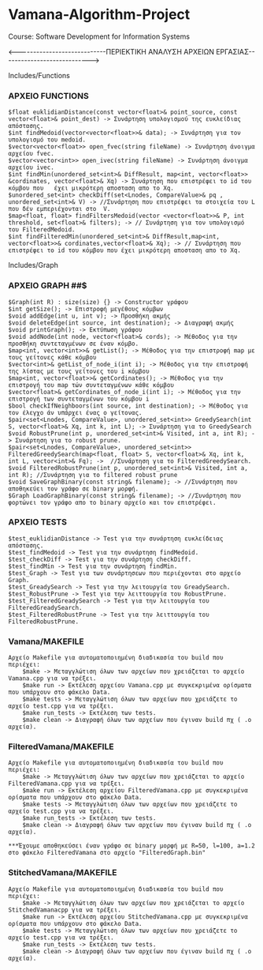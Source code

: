 # Vamana-Algorithm-Project
Course: Software Development for Information Systems

<----------------------------ΠΕΡΙΕΚΤΙΚΗ ΑΝΑΛΥΣΗ ΑΡΧΕΙΩΝ ΕΡΓΑΣΙΑΣ---------------------------->

Includes/Functions
### ΑΡΧΕΙΟ FUNCTIONS ###
    $float euklidianDistance(const vector<float>& point_source, const vector<float>& point_dest) -> Συνάρτηση υπολογισμού της ευκλείδιας απόστασης.
    $int findMedoid(vector<vector<float>>& data); -> Συνάρτηση για τον υπολογισμό του medoid.
    $vector<vector<float>> open_fvec(string fileName) -> Συνάρτηση άνοιγμα αρχείου fvec.
    $vector<vector<int>> open_ivec(string fileName) -> Συνάρτηση άνοιγμα αρχείου ivec.
    $int findMin(unordered_set<int>& DiffResult, map<int, vector<float>> &cordinates, vector<float>& Xq) -> Συνάρτηση που επιστρέφει το id του κόμβου που   έχει μικρότερη αποσταση απο το Xq.
    $unordered_set<int> checkDiff(set<Lnodes, CompareValue>& pq , unordered_set<int>& V) -> //Συνάρτηση που επιστρέφει τα στοιχεία του L που δέν εμπεριέχονται στο  V.
    $map<float, float> findFiltersMedoid(vector <vector<float>>& P, int threshold, set<float>& filters); -> // Συνάρτηση για τον υπολογισμό του FilteredMedoid.
    $int findFilteredMin(unordered_set<int>& DiffResult,map<int, vector<float>>& cordinates,vector<float>& Xq); -> // Συνάρτηση που επιστρέφει το id του κόμβου που έχει μικρότερη αποσταση απο το Xq.

Includes/Graph
### ΑΡΧΕΙΟ GRAPH ##$
    $Graph(int R) : size(size) {} -> Constructor γράφου
    $int getSize(); -> Επιστροφή μεγέθους κόμβων
    $void addEdge(int u, int v); -> Προσθήκη ακμής
    $void deleteEdge(int source, int destination); -> Διαγραφή ακμής
    $void printGraph(); -> Εκτύπωση γράφου
    $void addNode(int node, vector<float>& cords); -> Μέθοδος για την προσθήκη συντεταγμένων σε έναν κόμβο.
    $map<int, vector<int>>& getList(); -> Μέθοδος για την επιστροφή map με τους γείτονες κάθε κόμβου
    $vector<int>& getList_of_node_i(int i); -> Μέθοδος για την επιστροφή της λίστας με τους γείτονες του i κόμβου
    $map<int, vector<float>>& getCordinates(); -> Μέθοδος για την επιστρογή του map τών συντεταγμένων κάθε κόμβου
    $vector<float>& getCordinates_of_node_i(int i); -> Μέθοδος για την επιστρογή των συντεταγμένων του κόμβου i    
    $bool checkIfNeighboors(int source, int destination); -> Μέθοδος για τον έλεγχο άν υπάρχει ένας ο γείτονας.    
    $pair<set<Lnodes, CompareValue>, unordered_set<int>> GreedySearch(int S, vector<float>& Xq, int k, int L); -> Συνάρτηση για το GreedySearch
    $void RobustPrune(int p, unordered_set<int>& Visited, int a, int R); -> Συνάρτηση για το robust prune.
    $pair<set<Lnodes, CompareValue>, unordered_set<int>> FilteredGreedySearch(map<float, float> S, vector<float>& Xq, int k, int L, vector<int>& Fq); ->  //Συνάρτηση για το FilteredGreedySearch.
    $void FilteredRobustPrune(int p, unordered_set<int>& Visited, int a, int R); //Συνάρτηση για το filtered robust prune
    $void SaveGraphBinary(const string& filename); -> //Συνάρτηση που αποθηκεύει τον γράφο σε binary μορφή.
    $Graph LoadGraphBinary(const string& filename); -> //Συνάρτηση που φορτώνει τον γράφο απο το binary αρχείο και τον επιστρέφει.


### AΡΧΕΙΟ TESTS ###
    $test_euklidianDistance -> Test για την συνάρτηση ευκλείδειας απόστασης.
    $test_findMedoid -> Test για την συνάρτηση findMedoid.
    $test_checkDiff -> Test για την συνάρτηση checkDiff.
    $test_findMin -> Test για την συνάρτηση findMin.
    $test_Graph -> Test για των συνάρτησεων που περιέχονται στο αρχείο Graph.
    $test_GreadySearch -> Test για την λειτουργία του GreadySearch.
    $test_RobustPrune -> Test για την λειττουργία του RobustPrune.
    $test_FilteredGreadySearch -> Test για την λειτουργία του FilteredGreadySearch.
    $test_FilteredRobustPrune -> Test για την λειττουργία του FilteredRobustPrune.

### Vamana/MAKEFILE ###
    Αρχείο Makefile για αυτοματοποιημένη διαδικασία του build που περιέχει:
        $make -> Μεταγγλώτιση όλων των αρχείων που χρειάζεται το αρχείο Vamana.cpp για να τρέξει. 
        $make run -> Εκτέλεση αρχείου Vamana.cpp με συγκεκριμένα ορίσματα που υπάρχουν στο φάκελο Data.
        $make tests -> Μεταγγλώτιση όλων των αρχείων που χρειάζετε το αρχείο test.cpp για να τρέξει.
        $make run_tests -> Εκτέλεση των tests.
        $make clean -> Διαγραφή όλων των αρχείων που έγιναν build πχ ( .ο αρχεία).

### FilteredVamana/MAKEFILE ###
    Αρχείο Makefile για αυτοματοποιημένη διαδικασία του build που περιέχει:
        $make -> Μεταγγλώτιση όλων των αρχείων που χρειάζεται το αρχείο FilteredVamana.cpp για να τρέξει. 
        $make run -> Εκτέλεση αρχείου FilteredVamana.cpp με συγκεκριμένα ορίσματα που υπάρχουν στο φάκελο Data.
        $make tests -> Μεταγγλώτιση όλων των αρχείων που χρειάζετε το αρχείο test.cpp για να τρέξει.
        $make run_tests -> Εκτέλεση των tests.
        $make clean -> Διαγραφή όλων των αρχείων που έγιναν build πχ ( .ο αρχεία).

    ***Έχουμε αποθηκεύσει έναν γράφο σε binary μορφή με R=50, l=100, a=1.2 στο φάκελο FilteredVamana στο αρχείο "FilteredGraph.bin"


### StitchedVamana/MAKEFILE ###
    Αρχείο Makefile για αυτοματοποιημένη διαδικασία του build που περιέχει:
        $make -> Μεταγγλώτιση όλων των αρχείων που χρειάζεται το αρχείο StitchedVamanacpp για να τρέξει. 
        $make run -> Εκτέλεση αρχείου StitchedVamana.cpp με συγκεκριμένα ορίσματα που υπάρχουν στο φάκελο Data.
        $make tests -> Μεταγγλώτιση όλων των αρχείων που χρειάζετε το αρχείο test.cpp για να τρέξει.
        $make run_tests -> Εκτέλεση των tests.
        $make clean -> Διαγραφή όλων των αρχείων που έγιναν build πχ ( .ο αρχεία).